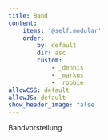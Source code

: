 ```yaml
---
title: Band
content:
    items: '@self.modular'
    order:
        by: default
        dir: asc
        custom:
            - _dennis
            - _markus
            - _robbie
allowCSS: default
allowJS: default
show_header_image: false
---
```


Bandvorstellung
